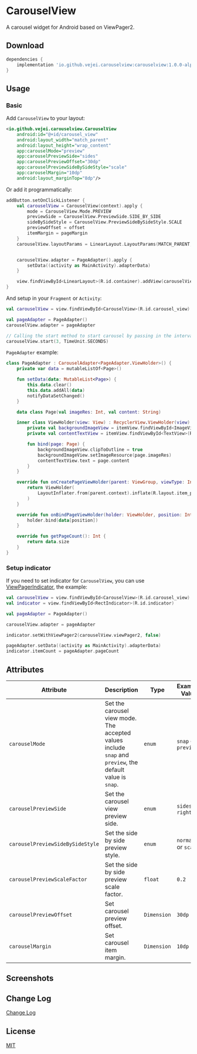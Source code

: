 # CarouselView
A carousel widget for Android based on ViewPager2.

## Download
```groovy
dependencies {
    implementation 'io.github.vejei.carouselview:carouselview:1.0.0-alpha'
}
```

## Usage
### Basic
Add `CarouselView` to your layout:
```xml
<io.github.vejei.carouselview.CarouselView
    android:id="@+id/carousel_view"
    android:layout_width="match_parent"
    android:layout_height="wrap_content"
    app:carouselMode="preview"
    app:carouselPreviewSide="sides"
    app:carouselPreviewOffset="30dp"
    app:carouselPreviewSideBySideStyle="scale"
    app:carouselMargin="10dp"
    android:layout_marginTop="8dp"/>
```

Or add it programmatically:
```kotlin
addButton.setOnClickListener {
    val carouselView = CarouselView(context).apply {
        mode = CarouselView.Mode.PREVIEW
        previewSide = CarouselView.PreviewSide.SIDE_BY_SIDE
        sideBySideStyle = CarouselView.PreviewSideBySideStyle.SCALE
        previewOffset = offset
        itemMargin = pageMargin
    }
    carouselView.layoutParams = LinearLayout.LayoutParams(MATCH_PARENT, WRAP_CONTENT)


    carouselView.adapter = PageAdapter().apply {
        setData((activity as MainActivity).adapterData)
    }

    view.findViewById<LinearLayout>(R.id.container).addView(carouselView)
}
```

And setup in your `Fragment` or `Activity`:
```kotlin
val carouselView = view.findViewById<CarouselView>(R.id.carousel_view)

val pageAdapter = PageAdapter()
carouselView.adapter = pageAdapter

// Calling the start method to start carousel by passing in the interval.
carouselView.start(3, TimeUnit.SECONDS)
```

`PageAdapter` example:
```kotlin
class PageAdapter : CarouselAdapter<PageAdapter.ViewHolder>() {
    private var data = mutableListOf<Page>()

    fun setData(data: MutableList<Page>) {
        this.data.clear()
        this.data.addAll(data)
        notifyDataSetChanged()
    }

    data class Page(val imageRes: Int, val content: String)

    inner class ViewHolder(view: View) : RecyclerView.ViewHolder(view) {
        private val backgroundImageView = itemView.findViewById<ImageView>(R.id.view_background)
        private val contentTextView = itemView.findViewById<TextView>(R.id.text_view_content)

        fun bind(page: Page) {
            backgroundImageView.clipToOutline = true
            backgroundImageView.setImageResource(page.imageRes)
            contentTextView.text = page.content
        }
    }

    override fun onCreatePageViewHolder(parent: ViewGroup, viewType: Int): ViewHolder {
        return ViewHolder(
            LayoutInflater.from(parent.context).inflate(R.layout.item_page, parent, false)
        )
    }

    override fun onBindPageViewHolder(holder: ViewHolder, position: Int) {
        holder.bind(data[position])
    }

    override fun getPageCount(): Int {
        return data.size
    }
}
```

### Setup indicator
If you need to set indicator for `CarouselView`, you can use [ViewPagerIndicator](https://github.com/vejei/ViewPagerIndicator), the example:
```kotlin
val carouselView = view.findViewById<CarouselView>(R.id.carousel_view)
val indicator = view.findViewById<RectIndicator>(R.id.indicator)

val pageAdapter = PageAdapter()

carouselView.adapter = pageAdapter

indicator.setWithViewPager2(carouselView.viewPager2, false)

pageAdapter.setData((activity as MainActivity).adapterData)
indicator.itemCount = pageAdapter.pageCount
```

## Attributes
|Attribute|Description|Type|Example Value|
|---|---|---|---|
|`carouselMode`|Set the carousel view mode. The accepted values include `snap` and `preview`, the default value is `snap`.|`enum`|`snap` or `preview`|
|`carouselPreviewSide`|Set the carousel view preview side.|`enum`|`sides` or `right`|
|`carouselPreviewSideBySideStyle`|Set the side by side preview style.|`enum`|`normal` or `scale`|
|`carouselPreviewScaleFactor`|Set the side by side preview scale factor.|`float`|`0.2`|
|`carouselPreviewOffset`|Set carousel preview offset.|`Dimension`|`30dp`|
|`carouselMargin`|Set carousel item margin.|`Dimension`|`10dp`|

## Screenshots

## Change Log
[Change Log](./CHANGELOG.md)

## License
[MIT](./LICENSE)
